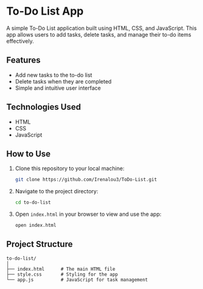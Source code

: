 # To-Do List App

A simple To-Do List application built using HTML, CSS, and JavaScript. This app allows users to add tasks, delete tasks, and manage their to-do items effectively.

## Features

- Add new tasks to the to-do list
- Delete tasks when they are completed
- Simple and intuitive user interface

## Technologies Used

- HTML
- CSS
- JavaScript

## How to Use

1. Clone this repository to your local machine:
    ```bash
    git clone https://github.com/Irenalou3/ToDo-List.git
    ```

2. Navigate to the project directory:
    ```bash
    cd to-do-list
    ```

3. Open `index.html` in your browser to view and use the app:
    ```bash
    open index.html
    ```

## Project Structure

```plaintext
to-do-list/
│
├── index.html      # The main HTML file
├── style.css       # Styling for the app
└── app.js          # JavaScript for task management
